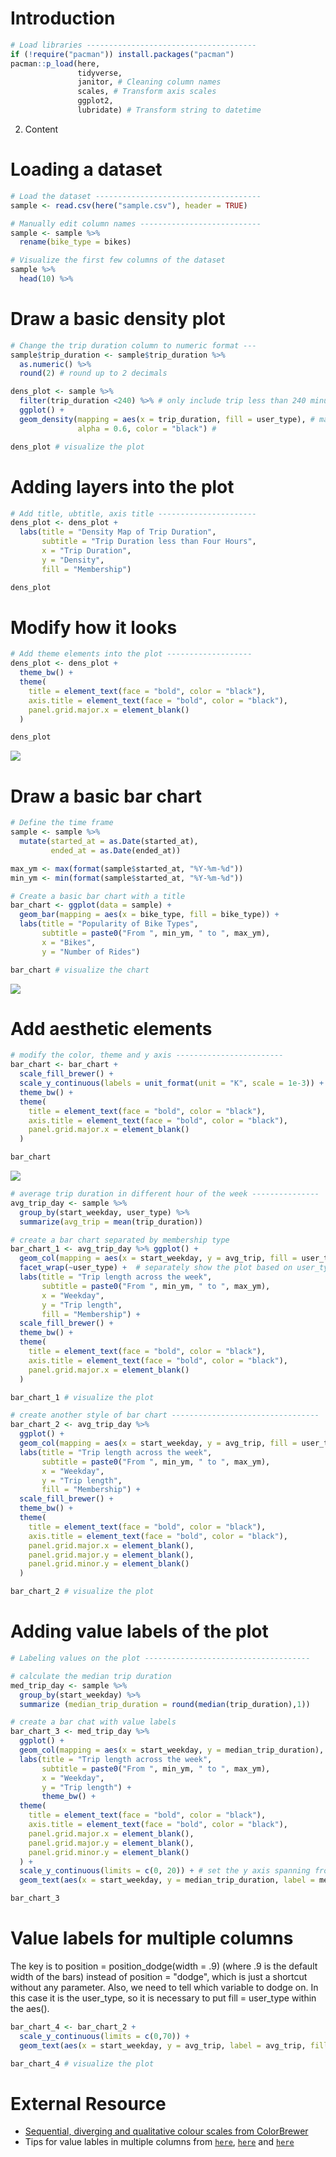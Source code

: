 # Introduction

```r
# Load libraries --------------------------------------
if (!require("pacman")) install.packages("pacman")
pacman::p_load(here,  
               tidyverse, 
               janitor, # Cleaning column names  
               scales, # Transform axis scales
               ggplot2,
               lubridate) # Transform string to datetime    
```

2. Content

# Loading a dataset
```r
# Load the dataset -------------------------------------
sample <- read.csv(here("sample.csv"), header = TRUE)

# Manually edit column names ---------------------------
sample <- sample %>%
  rename(bike_type = bikes)

# Visualize the first few columns of the dataset
sample %>%
  head(10) %>%
```

# Draw a basic density plot
```r
# Change the trip duration column to numeric format ---
sample$trip_duration <- sample$trip_duration %>%
  as.numeric() %>%
  round(2) # round up to 2 decimals

dens_plot <- sample %>%
  filter(trip_duration <240) %>% # only include trip less than 240 minutes
  ggplot() +
  geom_density(mapping = aes(x = trip_duration, fill = user_type), # mapping the x axis and the legend
               alpha = 0.6, color = "black") # 

dens_plot # visualize the plot
```

# Adding layers into the plot
```r
# Add title, ubtitle, axis title ----------------------
dens_plot <- dens_plot +
  labs(title = "Density Map of Trip Duration", 
       subtitle = "Trip Duration less than Four Hours",
       x = "Trip Duration",
       y = "Density",
       fill = "Membership")

dens_plot
```
# Modify how it looks
```r
# Add theme elements into the plot -------------------
dens_plot <- dens_plot +
  theme_bw() +
  theme(
    title = element_text(face = "bold", color = "black"),
    axis.title = element_text(face = "bold", color = "black"),
    panel.grid.major.x = element_blank()
  )

dens_plot
```
![](https://github.com/Lingxi-HUANG/R_Notes/blob/main/Notes/ggplot_visualization/figure/Dense_plot.jpeg)

# Draw a basic bar chart
```r
# Define the time frame
sample <- sample %>%
  mutate(started_at = as.Date(started_at),
         ended_at = as.Date(ended_at))

max_ym <- max(format(sample$started_at, "%Y-%m-%d"))
min_ym <- min(format(sample$started_at, "%Y-%m-%d"))

# Create a basic bar chart with a title
bar_chart <- ggplot(data = sample) +
  geom_bar(mapping = aes(x = bike_type, fill = bike_type)) +
  labs(title = "Popularity of Bike Types",
       subtitle = paste0("From ", min_ym, " to ", max_ym),
       x = "Bikes",
       y = "Number of Rides")

bar_chart # visualize the chart
```
![](https://github.com/Lingxi-HUANG/R_Notes/blob/main/Notes/ggplot_visualization/figure/Bar_chart.jpeg)

# Add aesthetic elements
```r
# modify the color, theme and y axis ------------------------
bar_chart <- bar_chart +
  scale_fill_brewer() +
  scale_y_continuous(labels = unit_format(unit = "K", scale = 1e-3)) +
  theme_bw() +
  theme(
    title = element_text(face = "bold", color = "black"),
    axis.title = element_text(face = "bold", color = "black"),
    panel.grid.major.x = element_blank()
  )

bar_chart
```
![](https://github.com/Lingxi-HUANG/R_Notes/blob/main/Notes/ggplot_visualization/figure/Bar_chart_2.jpeg)

```r
# average trip duration in different hour of the week ---------------
avg_trip_day <- sample %>%
  group_by(start_weekday, user_type) %>%
  summarize(avg_trip = mean(trip_duration))

# create a bar chart separated by membership type
bar_chart_1 <- avg_trip_day %>% ggplot() +
  geom_col(mapping = aes(x = start_weekday, y = avg_trip, fill = user_type)) +
  facet_wrap(~user_type) +  # separately show the plot based on user_type
  labs(title = "Trip length across the week",
       subtitle = paste0("From ", min_ym, " to ", max_ym),
       x = "Weekday",
       y = "Trip length",
       fill = "Membership") +
  scale_fill_brewer() + 
  theme_bw() +
  theme(
    title = element_text(face = "bold", color = "black"),
    axis.title = element_text(face = "bold", color = "black"),
    panel.grid.major.x = element_blank()
  )

bar_chart_1 # visualize the plot
```

```r
# create another style of bar chart ---------------------------------
bar_chart_2 <- avg_trip_day %>% 
  ggplot() +
  geom_col(mapping = aes(x = start_weekday, y = avg_trip, fill = user_type), position = position_dodge(width = 0.9)) +
  labs(title = "Trip length across the week",
       subtitle = paste0("From ", min_ym, " to ", max_ym),
       x = "Weekday",
       y = "Trip length",
       fill = "Membership") +
  scale_fill_brewer() + 
  theme_bw() +
  theme(
    title = element_text(face = "bold", color = "black"),
    axis.title = element_text(face = "bold", color = "black"),
    panel.grid.major.x = element_blank(),
    panel.grid.major.y = element_blank(),
    panel.grid.minor.y = element_blank()
  )

bar_chart_2 # visualize the plot
```
# Adding value labels of the plot
```r
# Labeling values on the plot -------------------------------------

# calculate the median trip duration 
med_trip_day <- sample %>%
  group_by(start_weekday) %>%
  summarize (median_trip_duration = round(median(trip_duration),1))

# create a bar chat with value labels 
bar_chart_3 <- med_trip_day %>%
  ggplot() +
  geom_col(mapping = aes(x = start_weekday, y = median_trip_duration), color = "black", fill = "darkcyan") +
  labs(title = "Trip length across the week",
       subtitle = paste0("From ", min_ym, " to ", max_ym),
       x = "Weekday",
       y = "Trip length") +
       theme_bw() +
  theme(
    title = element_text(face = "bold", color = "black"),
    axis.title = element_text(face = "bold", color = "black"),
    panel.grid.major.x = element_blank(),
    panel.grid.major.y = element_blank(),
    panel.grid.minor.y = element_blank()
  ) +
  scale_y_continuous(limits = c(0, 20)) + # set the y axis spanning from 0 to 20
  geom_text(aes(x = start_weekday, y = median_trip_duration, label = median_trip_duration), vjust = -1)

bar_chart_3
```

# Value labels for multiple columns
The key is to position = position_dodge(width = .9) (where .9 is the default width of the bars) instead of position = "dodge", which is just a shortcut without any parameter. Also, we need to tell which variable to dodge on. In this case it is the user_type, so it is necessary to put fill = user_type within the aes().

```r
bar_chart_4 <- bar_chart_2 +
  scale_y_continuous(limits = c(0,70)) +
  geom_text(aes(x = start_weekday, y = avg_trip, label = avg_trip, fill = user_type), position = position_dodge(width = 0.9), vjust = -0.5) # The key is to position = position_dodge(width = .9) (where .9 is the default width of the bars) instead of position = "dodge", which is just a shortcut without any parameter. 

bar_chart_4 # visualize the plot
```
# External Resource
* [Sequential, diverging and qualitative colour scales from ColorBrewer](https://ggplot2.tidyverse.org/reference/scale_brewer.html)
* Tips for value lables in multiple columns from [`here`](https://stackoverflow.com/questions/6017460/position-geom-text-on-dodged-barplot), [`here`](https://stackoverflow.com/questions/26660525/add-text-on-top-of-a-faceted-dodged-bar-chart/26661791#26661791) and [`here`](https://stackoverflow.com/questions/34889766/what-is-the-width-argument-in-position-dodge)

